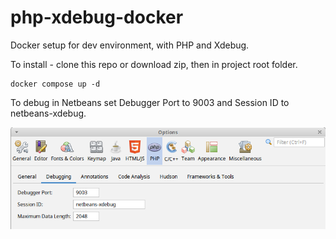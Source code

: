 # php-xdebug-docker

Docker setup for dev environment, with PHP and Xdebug.

To install - clone this repo or download zip, then in project root folder.

```
docker compose up -d
```

To debug in Netbeans set Debugger Port to 9003 and Session ID to netbeans-xdebug.

![Netbeans debugger options](/netbeans_options.png)

